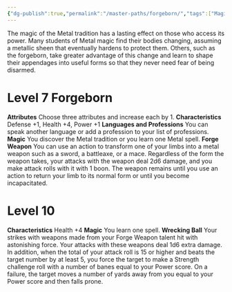 ```yaml
---
{"dg-publish":true,"permalink":"/master-paths/forgeborn/","tags":["Magic"]}
---
```


The magic of the Metal tradition has a lasting effect on those who access its power. Many students of Metal magic find their bodies changing, assuming a metallic sheen that eventually hardens to protect them. Others, such as the forgeborn, take greater advantage of this change and learn to shape their appendages into useful forms so that they never need fear of being disarmed.
# Level 7 Forgeborn
**Attributes** Choose three attributes and increase each by 1.
**Characteristics** Defense +1, Health +4, Power +1
**Languages and Professions** You can speak another language or add a profession to your list of professions.
**Magic** You discover the Metal tradition or you learn one Metal spell.
**Forge Weapon** You can use an action to transform one of your limbs into a metal weapon such as a sword, a battleaxe, or a mace. Regardless of the form the weapon takes, your attacks with the weapon deal 2d6 damage, and you make attack rolls with it with 1 boon. The weapon remains until you use an action to return your limb to its normal form or until you become incapacitated.
# Level 10
**Characteristics** Health +4
**Magic** You learn one spell.
**Wrecking Ball** Your strikes with weapons made from your Forge Weapon talent hit with astonishing force. Your attacks with these weapons deal 1d6 extra damage. In addition, when the total of your attack roll is 15 or higher and beats the target number by at least 5, you force the target to make a Strength challenge roll with a number of banes equal to your Power score. On a failure, the target moves a number of yards away from you equal to your Power score and then falls prone.
